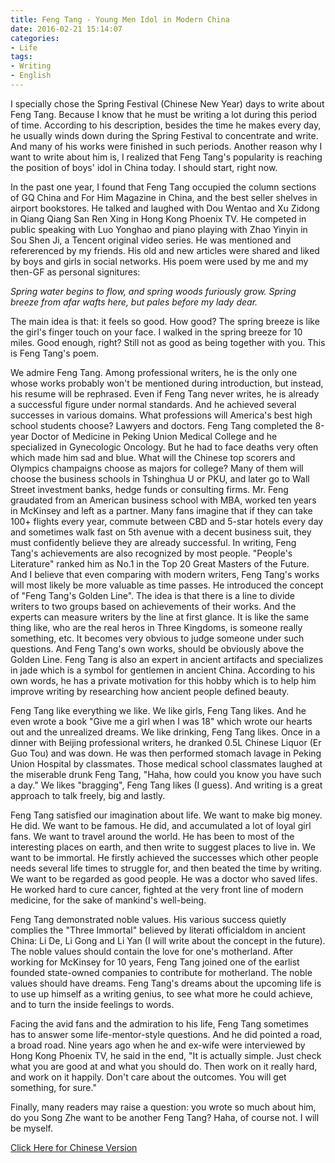```yaml
---
title: Feng Tang - Young Men Idol in Modern China
date: 2016-02-21 15:14:07
categories:
- Life
tags:
- Writing
- English
---
```


I specially chose the Spring Festival (Chinese New Year) days to write about Feng Tang. Because I know that he must be writing a lot during this period of time. According to his description, besides the time he makes every day, he usually winds down during the Spring Festival to concentrate and write. And many of his works were finished in such periods. Another reason why I want to write about him is, I realized that Feng Tang's popularity is reaching the position of boys' idol in China today. I should start, right now.

In the past one year, I found that Feng Tang occupied the column sections of GQ China and For Him Magazine in China, and the best seller shelves in airport bookstores. He talked and laughed with Dou Wentao and Xu Zidong in Qiang Qiang San Ren Xing in Hong Kong Phoenix TV. He competed in public speaking with Luo Yonghao and piano playing with Zhao Yinyin in Sou Shen Ji, a Tencent original video series. He was mentioned and refererenced by my friends. His old and new articles were shared and liked by boys and girls in social networks. His poem were used by me and my then-GF as personal signitures:

*Spring water begins to flow, and spring woods furiously grow.*
*Spring breeze from afar wafts here, but pales before my lady dear.*

The main idea is that: it feels so good. How good? The spring breeze is like the girl's finger touch on your face. I walked in the spring breeze for 10 miles. Good enough, right? Still not as good as being together with you.
This is Feng Tang's poem.

We admire Feng Tang.
Among professional writers, he is the only one whose works probably won't be mentioned during introduction, but instead, his resume will be rephrased. Even if Feng Tang never writes, he is already a successful figure under normal standards. And he achieved several successes in various domains.
What professions will America's best high school students choose? Lawyers and doctors. Feng Tang completed the 8-year Doctor of Medicine in Peking Union Medical College and he specialized in Gynecologic Oncology. But he had to face deaths very often which made him sad and blue.
What will the Chinese top scorers and Olympics champaigns choose as majors for college? Many of them will choose the business schools in Tshinghua U or PKU, and later go to Wall Street investment banks, hedge funds or consulting firms. Mr. Feng graudated from an American business school with MBA, worked ten years in McKinsey and left as a partner. Many fans imagine that if they can take 100+ flights every year, commute between CBD and 5-star hotels every day and sometimes walk fast on 5th avenue with a decent business suit, they must confidently believe they are already successful.
In writing, Feng Tang's achievements are also recognized by most people. "People's Literature" ranked him as No.1 in the Top 20 Great Masters of the Future. And I believe that even comparing with modern writers, Feng Tang's works will most likely be more valuable as time passes. He introduced the concept of "Feng Tang's Golden Line". The idea is that there is a line to divide writers to two groups based on achievements of their works. And the experts can measure writers by the line at first glance. It is like the same thing like, who are the real heros in Three Kingdoms, is someone really something, etc. It becomes very obvious to judge someone under such questions. And Feng Tang's own works, should be obviously above the Golden Line.
Feng Tang is also an expert in ancient artifacts and specializes in jade which is a symbol for gentlemen in ancient China. According to his own words, he has a private motivation for this hobby which is to help him improve writing by researching how ancient people defined beauty.

Feng Tang like everything we like.
We like girls, Feng Tang likes. And he even wrote a book "Give me a girl when I was 18" which wrote our hearts out and the unrealized dreams.
We like drinking, Feng Tang likes. Once in a dinner with Beijing professional writers, he dranked 0.5L Chinese Liquor (Er Guo Tou) and was down. He was then performed stomach lavage in Peking Union Hospital by classmates. Those medical school classmates laughed at the miserable drunk Feng Tang, "Haha, how could you know you have such a day."
We likes "bragging", Feng Tang likes (I guess). And writing is a great approach to talk freely, big and lastly.

Feng Tang satisfied our imagination about life.
We want to make big money. He did. We want to be famous. He did, and accumulated a lot of loyal girl fans.
We want to travel around the world. He has been to most of the interesting places on earth, and then write to suggest places to live in.
We want to be immortal. He firstly achieved the successes which other people needs several life times to struggle for, and then beated the time by writing.
We want to be regarded as good people. He was a doctor who saved lifes. He worked hard to cure cancer, fighted at the very front line of modern medicine, for the sake of mankind's well-being.

Feng Tang demonstrated noble values.
His various success quietly complies the "Three Immortal" believed by literati officialdom in ancient China: Li De, Li Gong and Li Yan (I will write about the concept in the future).
The noble values should contain the love for one's motherland. After working for McKinsey for 10 years, Feng Tang joined one of the earlist founded state-owned companies to contribute for motherland.
The noble values should have dreams. Feng Tang's dreams about the upcoming life is to use up himself as a writing genius, to see what more he could achieve, and to turn the inside feelings to words.

Facing the avid fans and the admiration to his life, Feng Tang sometimes has to answer some life-mentor-style questions. And he did pointed a road, a broad road. Nine years ago when he and ex-wife were interviewed by Hong Kong Phoenix TV, he said in the end, "It is actually simple. Just check what you are good at and what you should do. Then work on it really hard, and work on it happily. Don't care about the outcomes. You will get something, for sure."

Finally, many readers may raise a question: you wrote so much about him, do you Song Zhe want to be another Feng Tang?
Haha, of course not. I will be myself.

[Click Here for Chinese Version](2016/02/02/feng-tang/)

